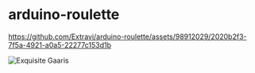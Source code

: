 # arduino-roulette

https://github.com/Extravi/arduino-roulette/assets/98912029/2020b2f3-7f5a-4921-a0a5-22277c153d1b

![Exquisite Gaaris](https://github.com/Extravi/arduino-roulette/assets/98912029/8b853a42-f29b-41c1-8220-44c02632ec02)
